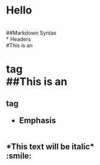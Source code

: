 # Hello

<br>
 ##Markdown Syntax

<br>
* Headers
  <br>
  #This is an <h1> tag
 <br>
  ##This is an <h2> tag
<br>
 
  
 * Emphasis
 <br> 
  *This text will be italic*
<br>
  :smile:
